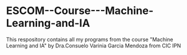 # ESCOM--Course---Machine-Learning-and-IA
This respository contains all my programs from the course "Machine Learning and IA" by Dra.Consuelo Varinia Garcia Mendoza from CIC IPN

